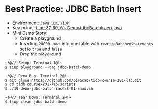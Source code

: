 # Best Practice: JDBC Batch Insert
+ Environment: `Java SDK`, `TiUP`
+ Key points:
[Line 37, 59, 61: DemoJdbcBatchInsert.java](https://github.com/pingcap/tidb-course-201-lab/blob/master/scripts/DemoJdbcBatchInsert.java)
+ Mini Demo Story:
  + Create a playground 
  + Inserting `20000 rows` into one table with `rewriteBatchedStatements` set to `true` and `false`
  + Drop the playground
```
~!@// Setup: Terminal 1@!~
$ tiup playground --tag jdbc-batch-demo

~!@// Demo Run: Terminal 2@!~
$ git clone https://github.com/pingcap/tidb-course-201-lab.git
$ cd tidb-course-201-lab/scripts
$ ./10-demo-jdbc-batch-insert-01-show.sh

~!@// Tear Down: Terminal 2@!~
$ tiup clean jdbc-batch-demo
```